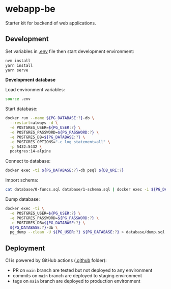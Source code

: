 # webapp-be

Starter kit for backend of web applications.

## Development

Set variables in [.env](.env) file then start development environment:
```sh
nvm install
yarn install
yarn serve
```

**Development database**

Load environment variables:
```sh
source .env
```

Start database:
```sh
docker run --name ${PG_DATABASE:?}-db \
  --restart=always -d \
  -e POSTGRES_USER=${PG_USER:?} \
  -e POSTGRES_PASSWORD=${PG_PASSWORD:?} \
  -e POSTGRES_DB=${PG_DATABASE:?} \
  -e POSTGRES_OPTIONS="-c log_statement=all" \
  -p 5432:5432 \
  postgres:14-alpine
```

Connect to database:
```sh
docker exec -ti ${PG_DATABASE:?}-db psql ${DB_URI:?}
```

Import schema:
```sh
cat database/0-funcs.sql database/1-schema.sql | docker exec -i ${PG_DATABASE:?}-db psql ${DB_URI:?}
```

Dump database:
```sh
docker exec -ti \
  -e POSTGRES_USER=${PG_USER:?} \
  -e POSTGRES_PASSWORD=${PG_PASSWORD:?} \
  -e POSTGRES_DB=${PG_DATABASE:?} \
  ${PG_DATABASE:?}-db \
  pg_dump --clean -U ${PG_USER:?} ${PG_DATABASE:?} > database/dump.sql # schema and data
```

## Deployment

CI is powered by GitHub actions ([.github](.github) folder):
- PR on `main` branch are tested but not deployed to any environment
- commits on `main` branch are deployed to staging environment
- tags on `main` branch are deployed to production environment